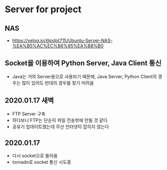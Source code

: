 # Server for project
## NAS
- https://velog.io/@pdot715/Ubuntu-Server-NAS-%EA%B5%AC%EC%B6%95%EA%B8%B0
## Socket을 이용하여 Python Server, Java Client 통신
- Java는 거의 Server용으로 사용되기 때문에, Java Server, Python Client의 경우는 많이 있어도 반대의 경우를 찾기 어려움
## 2020.01.17 새벽
- FTP Server 구축
- 하다보니 FTP는 단순히 파일 전송밖에 안될 것 같다
- 공유기 업데이트했는데 무선 인터넷이 잡히지 않는다 
## 2020.01.17 
- 다시 socket으로 돌아옴
- tornado로 socket 통신 시도중
